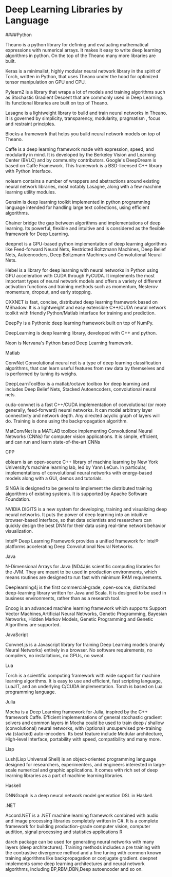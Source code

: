 # Deep Learning Libraries by Language

####Python

Theano is a python library for defining and evaluating mathematical expressions with numerical arrays. It makes it easy to write deep learning algorithms in python. On the top of the Theano many more libraries are built.

Keras is a minimalist, highly modular neural network library in the spirit of Torch, written in Python, that uses Theano under the hood for optimized tensor manipulation on GPU and CPU.

Pylearn2 is a library that wraps a lot of models and training algorithms such as Stochastic Gradient Descent that are commonly used in Deep Learning. Its functional libraries are built on top of Theano.

Lasagne is a lightweight library to build and train neural networks in Theano. It is governed by simplicity, transparency, modularity, pragmatism , focus and restraint principles.

Blocks a framework that helps you build neural network models on top of Theano.

Caffe is a deep learning framework made with expression, speed, and modularity in mind. It is developed by the Berkeley Vision and Learning Center (BVLC) and by community contributors. Google's DeepDream is based on Caffe Framework. This framework is a BSD-licensed C++ library with Python Interface.

nolearn contains a number of wrappers and abstractions around existing neural network libraries, most notably Lasagne, along with a few machine learning utility modules.

Gensim is deep learning toolkit implemented in python programming language intended for handling large text collections, using efficient algorithms.

Chainer bridge the gap between algorithms and implementations of deep learning. Its powerful, flexible and intuitive and is considered as the flexible framework for Deep Learning.

deepnet is a GPU-based python implementation of deep learning algorithms like Feed-forward Neural Nets, Restricted Boltzmann Machines, Deep Belief Nets, Autoencoders, Deep Boltzmann Machines and Convolutional Neural Nets.

Hebel is a library for deep learning with neural networks in Python using GPU acceleration with CUDA through PyCUDA. It implements the most important types of neural network models and offers a variety of different activation functions and training methods such as momentum, Nesterov momentum, dropout, and early stopping.

CXXNET is fast, concise, distributed deep learning framework based on MShadow. It is a lightweight and easy extensible C++/CUDA neural network toolkit with friendly Python/Matlab interface for training and prediction.

DeepPy is a Pythonic deep learning framework built on top of NumPy.

DeepLearning is deep learning library, developed with C++ and python.

Neon is Nervana's Python based Deep Learning framework.

Matlab

ConvNet Convolutional neural net is a type of deep learning classification algorithms, that can learn useful features from raw data by themselves and is performed by tuning its weighs.

DeepLearnToolBox is a matlab/octave toolbox for deep learning and includes Deep Belief Nets, Stacked Autoencoders, convolutional neural nets.

cuda-convnet is a fast C++/CUDA implementation of convolutional (or more generally, feed-forward) neural networks. It can model arbitrary layer connectivity and network depth. Any directed acyclic graph of layers will do. Training is done using the backpropagation algorithm.

MatConvNet  is a MATLAB toolbox implementing Convolutional Neural Networks (CNNs) for computer vision applications. It is simple, efficient, and can run and learn state-of-the-art CNNs

CPP

eblearn is an open-source C++ library of machine learning by New York University’s machine learning lab, led by Yann LeCun. In particular, implementations of convolutional neural networks with energy-based models along with a GUI, demos and tutorials.

SINGA is designed to be general to implement the distributed training algorithms of existing systems. It is supported by Apache Software Foundation.

NVIDIA DIGITS is a new system for developing, training and visualizing deep neural networks. It puts the power of deep learning into an intuitive browser-based interface, so that data scientists and researchers can quickly design the best DNN for their data using real-time network behavior visualization.

Intel® Deep Learning Framework provides a unified framework for Intel® platforms accelerating Deep Convolutional Neural Networks.

Java

N-Dimensional Arrays for Java (ND4J)is scientific computing libraries for the JVM. They are meant to be used in production environments, which means routines are designed to run fast with minimum RAM requirements.

Deeplearning4j is the first commercial-grade, open-source, distributed deep-learning library written for Java and Scala. It is designed to be used in business environments, rather than as a research tool.

Encog is an advanced machine learning framework which supports Support Vector Machines,Artificial Neural Networks, Genetic Programming, Bayesian Networks, Hidden Markov Models, Genetic Programming and Genetic Algorithms are supported.

JavaScript

Convnet.js is a Javascript library for training Deep Learning models (mainly Neural Networks) entirely in a browser. No software requirements, no compilers, no installations, no GPUs, no sweat.

Lua

Torch is a scientific computing framework with wide support for machine learning algorithms. It is easy to use and efficient, fast scripting language, LuaJIT, and an underlying C/CUDA implementation. Torch is based on Lua programming language.

Julia

Mocha is a Deep Learning framework for Julia, inspired by the C++ framework Caffe. Efficient implementations of general stochastic gradient solvers and common layers in Mocha could be used to train deep / shallow (convolutional) neural networks, with (optional) unsupervised pre-training via (stacked) auto-encoders. Its best feature include Modular architecture, High-level Interface, portability with speed, compatibility and many more.

Lisp

Lush(Lisp Universal Shell) is an object-oriented programming language designed for researchers, experimenters, and engineers interested in large-scale numerical and graphic applications. It comes with rich set of deep learning libraries as a part of machine learning libraries.

Haskell

DNNGraph is a deep neural network model generation DSL in Haskell.

.NET

Accord.NET is a .NET machine learning framework combined with audio and image processing libraries completely written in C#. It is a complete framework for building production-grade computer vision, computer audition, signal processing and statistics applications
R

darch package can be used for generating neural networks with many layers (deep architectures). Training methods includes a pre training with the contrastive divergence method and a fine tuning with common known training algorithms like backpropagation or conjugate gradient.
deepnet implements some deep learning architectures and neural network algorithms, including BP,RBM,DBN,Deep autoencoder and so on.
